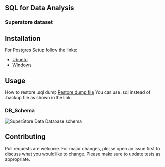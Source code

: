 ## SQL for Data Analysis
### Superstore dataset 

## Installation
For Postgres Setup follow the links:
* [Ubuntu](https://www.howtoforge.com/how-to-install-postgresql-and-pgadmin4-on-ubuntu-1804-lts/)
* [Windows](https://www.postgresql.org/download/windows/)

## Usage
How to restore .sql dump [Restore dump file](https://o7planning.org/en/11913/backup-and-restore-postgres-database-with-pgadmin)
You can use .sql instead of .backup file as shown in the link.

### DB_Schema
![SuperStore Data Database schema](https://github.com/LMSharma/SQL/raw/master/Superstore_data_db_schema.png)


## Contributing
Pull requests are welcome. For major changes, please open an issue first to discuss what you would like to change.
Please make sure to update tests as appropriate.
